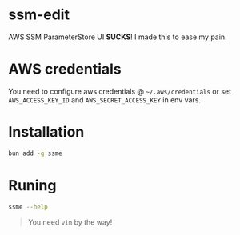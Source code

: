 # ssm-edit

AWS SSM ParameterStore UI **SUCKS**! I made this to ease my pain. 

# AWS credentials

You need to configure aws credentials @ `~/.aws/credentials` or set `AWS_ACCESS_KEY_ID` and `AWS_SECRET_ACCESS_KEY` in env vars.

# Installation

```bash
bun add -g ssme
```

# Runing 

```bash
ssme --help
```

> You need `vim` by the way!
